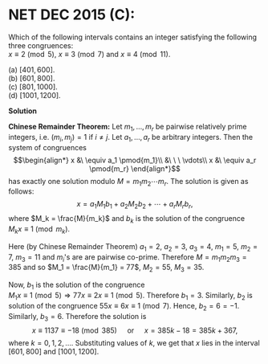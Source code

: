# **NET DEC 2015 (C):** 
Which of the following intervals contains an
integer satisfying the following three congruences:<br>
$x\equiv 2 \pmod 5$, $x \equiv 3 \pmod 7$ and $x \equiv 4 \pmod {11}$.

(a) $[401,600]$.<br>
(b) $[601,800]$.<br>
(c) $[801,1000]$.<br>
(d) $[1001,1200]$.<br>

**Solution**

**Chinese Remainder Theorem:** Let $m_1,\ldots,m_r$ be pairwise
relatively prime integers, i.e. $(m_i,m_j)=1$ if $i \neq j$. Let
$a_1,\ldots,a_r$ be arbitrary integers. Then the system of congruences
$$\begin{align*}
x &\ \equiv a_1 \pmod{m_1}\\
&\ \ \ \vdots\\
x &\ \equiv a_r \pmod{m_r}
\end{align*}$$ 
has exactly one solution modulo $M=m_1m_2\cdots m_r$.
The solution is given as follows:
$$x=a_1M_1 b_1 + a_2 M_2 b_2 + \cdots + a_r M_r b_r,$$ 
where
$M_k = \frac{M}{m_k}$ and $b_k$ is the solution of the congruence
$M_kx \equiv 1 \pmod{m_k}$.<br>

Here (by Chinese Remainder Theorem) $a_1=2$, $a_2=3$, $a_3=4$, $m_1=5$,
$m_2=7$, $m_3=11$ and $m_i$'s are are pairwise co-prime. Therefore
$M=m_1m_2m_3=385$ and so $M_1 = \frac{M}{m_1} = 77$, $M_2=55$, $M_3=35$.<br>

Now, $b_1$ is the solution of the congruence\
$M_1x \equiv 1 \pmod 5 \Rightarrow 77x \equiv 2 x \equiv 1 \pmod 5$.
Therefore $b_1=3$. Similarly, $b_2$ is solution of the congruence
$55x \equiv 6x \equiv 1 \pmod 7$. Hence, $b_2=6=-1$. Similarly, $b_3=6$.
Therefore the solution is
$$x \equiv  1137 \equiv -18 \pmod {385} \quad \text{ or } \quad x = 385k-18 = 385k +367,$$
where $k=0,1,2,\ldots$. Substituting values of $k$, we get that $x$ lies
in the interval $[601,800]$ and $[1001,1200]$.


